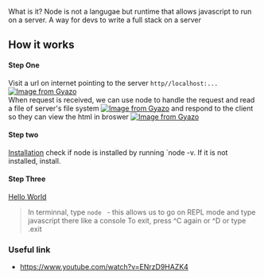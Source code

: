 What is it?
Node is not a langugae but runtime that allows javascript to run on a server. A way for devs to write a full stack on a server

## How it works
#### Step One
Visit a url on internet pointing to the server `http//localhost:...`
[![Image from Gyazo](https://i.gyazo.com/61be99fcd7da4ace076b23729f57f6df.png)](https://gyazo.com/61be99fcd7da4ace076b23729f57f6df) <br>
When request is received, we can use node to handle the request and read a file of server's file system 
[![Image from Gyazo](https://i.gyazo.com/77bd3eb9cebbf3da5a411135d78b60a4.png)](https://gyazo.com/77bd3eb9cebbf3da5a411135d78b60a4)
and respond to the client so they can view the html in broswer
[![Image from Gyazo](https://i.gyazo.com/78c4ef9f003c5c2ee3708ab08d6db3a4.png)](https://gyazo.com/78c4ef9f003c5c2ee3708ab08d6db3a4)

#### Step two
<u>Installation</u>
check if node is installed by running `node -v.
If it is not installed, install.

#### Step Three
<u>Hello World</u>
> In terminnal, type `node ` - this allows us to go on REPL mode and type javascript there like a console
> To exit, press ^C again or ^D or type .exit

### Useful link
- https://www.youtube.com/watch?v=ENrzD9HAZK4